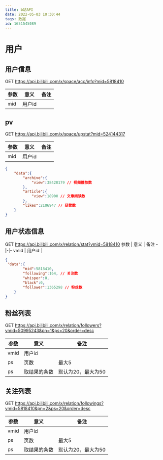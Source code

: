 ```yaml
---
title: b站API
date: 2022-05-03 10:30:44
tags: 数据
id: 1651545089
---
```

# 用户
## 用户信息
GET https://api.bilibili.com/x/space/acc/info?mid=5818410

参数 | 意义 | 备注
-|-|-
mid | 用户id | 

## pv
GET https://api.bilibili.com/x/space/upstat?mid=524144317

参数 | 意义 | 备注
-|-|-
mid | 用户id | 

```json
{
    "data":{
        "archive":{
            "view":38420179 // 视频播放数
        },
        "article":{
            "view":18900 // 文章阅读数
        },
        "likes":2106947 // 获赞数
    }
}
```

## 用户状态信息
GET https://api.bilibili.com/x/relation/stat?vmid=5818410
参数 | 意义 | 备注
-|-|-
vmid | 用户id | 

```json
{
 "data":{
        "mid":5818410,
        "following":164, // 关注数
        "whisper":0,
        "black":0,
        "follower":1365298 // 粉丝数
    }
}
```

## 粉丝列表
GET https://api.bilibili.com/x/relation/followers?vmid=50995243&pn=1&ps=20&order=desc

参数 | 意义 | 备注
-|-|-
vmid | 用户id | 
ps | 页数 | 最大5
ps | 取结果的条数 | 默认为20，最大为50

## 关注列表
GET https://api.bilibili.com/x/relation/followings?vmid=5818410&pn=2&ps=20&order=desc

参数 | 意义 | 备注
-|-|-
vmid | 用户id | 
ps | 页数 | 最大5
ps | 取结果的条数 | 默认为20，最大为50

